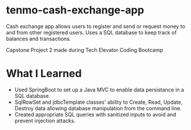 # tenmo-cash-exchange-app

Cash exchange app allows users to register and send or request money to and from other registered users. Uses a SQL database to keep track of balances and transactions.

Capstone Project 2 made during Tech Elevator Coding Bootcamp

# What I Learned

* Used SpringBoot to set up a Java MVC to enable data persistance in a SQL database.
* SqlRowSet and jdbcTemplate classes' ability to Create, Read, Update, Destroy data allowing database manipulation from the command line.
* Created appropriate SQL queries with sanitized inputs to avoid and prevent injection attacks.
